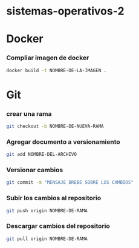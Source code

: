 # sistemas-operativos-2

# Docker
### Compliar imagen de docker

```bash
docker build -t NOMBRE-DE-LA-IMAGEN .
```

# Git
### crear una rama
```bash
git checkout -b NOMBRE-DE-NUEVA-RAMA
```

### Agregar documento a versionamiento
```bash
git add NOMBRE-DEL-ARCHIVO
```

### Versionar cambios
```bash
git commit -m "MENSAJE BREBE SOBRE LOS CAMBIOS"
```


### Subir los cambios al repositorio
```bash
git push origin NOMBRE-DE-RAMA
```

### Descargar cambios del repositorio
```bash
git pull origin NOMBRE-DE-RAMA
```